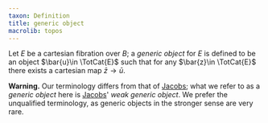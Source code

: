 ```yaml
---
taxon: Definition
title: generic object
macrolib: topos
---
```


Let $E$ be a cartesian fibration over $B$; a *generic object* for $E$ is defined to be an object $\bar{u}\in \TotCat{E}$  such that for any $\bar{z}\in \TotCat{E}$ there exists a cartesian map $\bar{z}\to \bar{u}$.

**Warning.** Our terminology differs from that of [Jacobs](jacobs-1999); what we refer to as a *generic object* here is [Jacobs](jacobs-1999)' *weak generic object*. We prefer the unqualified terminology, as generic objects in the stronger sense are very rare.
